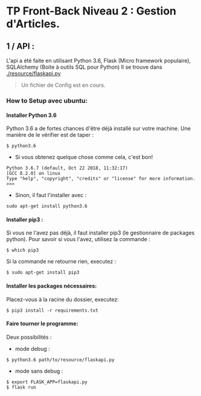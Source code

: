 # TP Front-Back Niveau 2 : Gestion d'Articles.

## 1 / API : 

L'api a été faite en utilisant Python 3.6, Flask (Micro framework populaire), SQLAlchemy (Boite à outils SQL pour Python)
Il se trouve dans [./resource/flaskapi.py](./resource)
> Un fichier de Config est en cours.

### How to Setup avec **ubuntu**:

#### Installer Python 3.6

Python 3.6 a de fortes chances d'être déjà installé sur votre machine. Une manière de le vérifier est de taper :
 ```
 $ python3.6
 ```
 * Si vous obtenez quelque chose comme cela, c'est bon! 
 
 ```
Python 3.6.7 (default, Oct 22 2018, 11:32:17) 
[GCC 8.2.0] on linux
Type "help", "copyright", "credits" or "license" for more information.
>>> 
 ```
* Sinon, il faut l'installer avec : 
```
sudo apt-get install python3.6
```
 
 #### Installer pip3 : 
 Si vous ne l'avez pas déjà, il faut installer pip3 (le gestionnaire de packages python). Pour savoir si vous l'avez, utilisez la commande : 
 ```
 $ which pip3
 ```
 Si la commande ne retourne rien, executez : 
 ```
 $ sudo apt-get install pip3
 ```
 
 #### Installer les packages nécessaires:
 Placez-vous à la racine du dossier, executez:
 
 ```
 $ pip3 install -r requirements.txt
 ```
 
 #### Faire tourner le programme: 

Deux possibilités : 
* mode debug :

```
$ python3.6 path/to/resource/flaskapi.py
```

* mode sans debug :
```
$ export FLASK_APP=flaskapi.py
$ flask run
```
